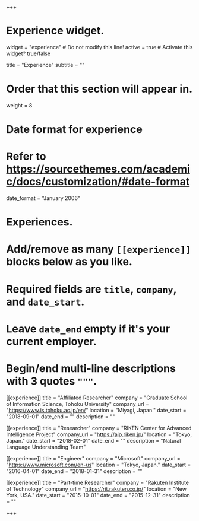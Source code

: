 +++
# Experience widget.
widget = "experience"  # Do not modify this line!
active = true  # Activate this widget? true/false

title = "Experience"
subtitle = ""

# Order that this section will appear in.
weight = 8

# Date format for experience
#   Refer to https://sourcethemes.com/academic/docs/customization/#date-format
date_format = "January 2006"

# Experiences.
#   Add/remove as many `[[experience]]` blocks below as you like.
#   Required fields are `title`, `company`, and `date_start`.
#   Leave `date_end` empty if it's your current employer.
#   Begin/end multi-line descriptions with 3 quotes `"""`.


[[experience]]
  title = "Affiliated Researcher"
  company = "Graduate School of Information Science, Tohoku University"
  company_url = "https://www.is.tohoku.ac.jp/en/"
  location = "Miyagi, Japan."
  date_start = "2018-09-01"
  date_end = ""
  description = ""


[[experience]]
  title = "Researcher"
  company = "RIKEN Center for Advanced Intelligence Project"
  company_url = "https://aip.riken.jp/"
  location = "Tokyo, Japan."
  date_start = "2018-02-01"
  date_end = ""
  description = "Natural Language Understanding Team"



[[experience]]
  title = "Engineer"
  company = "Microsoft"
  company_url = "https://www.microsoft.com/en-us"
  location = "Tokyo, Japan."
  date_start = "2016-04-01"
  date_end = "2018-01-31"
  description = ""


[[experience]]
  title = "Part-time Researcher"
  company = "Rakuten Institute of Technology"
  company_url = "https://rit.rakuten.co.jp/"
  location = "New York, USA."
  date_start = "2015-10-01"
  date_end = "2015-12-31"
  description = ""
  
+++
